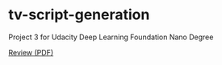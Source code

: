 # tv-script-generation
Project 3 for Udacity Deep Learning Foundation Nano Degree

[Review (PDF)](https://drive.google.com/file/d/0By6symB-Fz4fMDU1UXMyRFJIOVU/view?usp=sharing)
